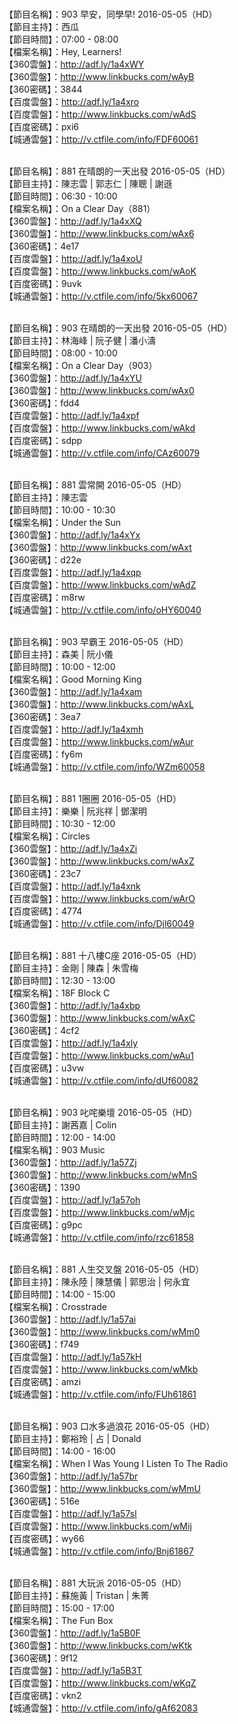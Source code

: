 <br>【節目名稱】：903 早安，同學早! 2016-05-05（HD）
<br>【節目主持】：西瓜
<br>【節目時間】：07:00 - 08:00
<br>【檔案名稱】：Hey, Learners!
<br>【360雲盤】：http://adf.ly/1a4xWY
<br>【360雲盤】：http://www.linkbucks.com/wAyB
<br>【360密碼】：3844
<br>【百度雲盤】：http://adf.ly/1a4xro
<br>【百度雲盤】：http://www.linkbucks.com/wAdS
<br>【百度密碼】：pxi6
<br>【城通雲盤】：http://v.ctfile.com/info/FDF60061

<br>【節目名稱】：881 在晴朗的一天出發 2016-05-05（HD）
<br>【節目主持】：陳志雲 | 郭志仁 | 陳聰 | 謝遜
<br>【節目時間】：06:30 - 10:00
<br>【檔案名稱】：On a Clear Day（881）
<br>【360雲盤】：http://adf.ly/1a4xXQ
<br>【360雲盤】：http://www.linkbucks.com/wAx6
<br>【360密碼】：4e17
<br>【百度雲盤】：http://adf.ly/1a4xoU
<br>【百度雲盤】：http://www.linkbucks.com/wAoK
<br>【百度密碼】：9uvk
<br>【城通雲盤】：http://v.ctfile.com/info/5kx60067

<br>【節目名稱】：903 在晴朗的一天出發 2016-05-05（HD）
<br>【節目主持】：林海峰 | 阮子健 | 潘小濤
<br>【節目時間】：08:00 - 10:00
<br>【檔案名稱】：On a Clear Day（903）
<br>【360雲盤】：http://adf.ly/1a4xYU
<br>【360雲盤】：http://www.linkbucks.com/wAx0
<br>【360密碼】：fdd4
<br>【百度雲盤】：http://adf.ly/1a4xpf
<br>【百度雲盤】：http://www.linkbucks.com/wAkd
<br>【百度密碼】：sdpp
<br>【城通雲盤】：http://v.ctfile.com/info/CAz60079

<br>【節目名稱】：881 雲常開 2016-05-05（HD）
<br>【節目主持】：陳志雲
<br>【節目時間】：10:00 - 10:30
<br>【檔案名稱】：Under the Sun
<br>【360雲盤】：http://adf.ly/1a4xYx
<br>【360雲盤】：http://www.linkbucks.com/wAxt
<br>【360密碼】：d22e
<br>【百度雲盤】：http://adf.ly/1a4xqp
<br>【百度雲盤】：http://www.linkbucks.com/wAdZ
<br>【百度密碼】：m8rw
<br>【城通雲盤】：http://v.ctfile.com/info/oHY60040

<br>【節目名稱】：903 早霸王 2016-05-05（HD）
<br>【節目主持】：森美 | 阮小儀
<br>【節目時間】：10:00 - 12:00
<br>【檔案名稱】：Good Morning King
<br>【360雲盤】：http://adf.ly/1a4xam
<br>【360雲盤】：http://www.linkbucks.com/wAxL
<br>【360密碼】：3ea7
<br>【百度雲盤】：http://adf.ly/1a4xmh
<br>【百度雲盤】：http://www.linkbucks.com/wAur
<br>【百度密碼】：fy6m
<br>【城通雲盤】：http://v.ctfile.com/info/WZm60058

<br>【節目名稱】：881 1圈圈 2016-05-05（HD）
<br>【節目主持】：樂樂 | 阮兆祥 | 鄧潔明
<br>【節目時間】：10:30 - 12:00
<br>【檔案名稱】：Circles
<br>【360雲盤】：http://adf.ly/1a4xZi
<br>【360雲盤】：http://www.linkbucks.com/wAxZ
<br>【360密碼】：23c7
<br>【百度雲盤】：http://adf.ly/1a4xnk
<br>【百度雲盤】：http://www.linkbucks.com/wArO
<br>【百度密碼】：4774
<br>【城通雲盤】：http://v.ctfile.com/info/Djl60049

<br>【節目名稱】：881 十八樓C座 2016-05-05（HD）
<br>【節目主持】：金剛 | 陳森 | 朱雪梅
<br>【節目時間】：12:30 - 13:00
<br>【檔案名稱】：18F Block C
<br>【360雲盤】：http://adf.ly/1a4xbp
<br>【360雲盤】：http://www.linkbucks.com/wAxC
<br>【360密碼】：4cf2
<br>【百度雲盤】：http://adf.ly/1a4xly
<br>【百度雲盤】：http://www.linkbucks.com/wAu1
<br>【百度密碼】：u3vw
<br>【城通雲盤】：http://v.ctfile.com/info/dUf60082

<br>【節目名稱】：903 叱咤樂壇 2016-05-05（HD）
<br>【節目主持】：謝茜嘉 | Colin
<br>【節目時間】：12:00 - 14:00
<br>【檔案名稱】：903 Music
<br>【360雲盤】：http://adf.ly/1a57Zj
<br>【360雲盤】：http://www.linkbucks.com/wMnS
<br>【360密碼】：1390
<br>【百度雲盤】：http://adf.ly/1a57oh
<br>【百度雲盤】：http://www.linkbucks.com/wMjc
<br>【百度密碼】：g9pc
<br>【城通雲盤】：http://v.ctfile.com/info/rzc61858

<br>【節目名稱】：881 人生交叉盤 2016-05-05（HD）
<br>【節目主持】：陳永陸 | 陳慧儀 | 郭思治 | 何永宜
<br>【節目時間】：14:00 - 15:00
<br>【檔案名稱】：Crosstrade
<br>【360雲盤】：http://adf.ly/1a57ai
<br>【360雲盤】：http://www.linkbucks.com/wMm0
<br>【360密碼】：f749
<br>【百度雲盤】：http://adf.ly/1a57kH
<br>【百度雲盤】：http://www.linkbucks.com/wMkb
<br>【百度密碼】：amzi
<br>【城通雲盤】：http://v.ctfile.com/info/FUh61861

<br>【節目名稱】：903 口水多過浪花 2016-05-05（HD）
<br>【節目主持】：鄭裕玲 | 占 | Donald
<br>【節目時間】：14:00 - 16:00
<br>【檔案名稱】：When I Was Young I Listen To The Radio
<br>【360雲盤】：http://adf.ly/1a57br
<br>【360雲盤】：http://www.linkbucks.com/wMmU
<br>【360密碼】：516e
<br>【百度雲盤】：http://adf.ly/1a57sl
<br>【百度雲盤】：http://www.linkbucks.com/wMij
<br>【百度密碼】：wy66
<br>【城通雲盤】：http://v.ctfile.com/info/Bnj61867

<br>【節目名稱】：881 大玩派 2016-05-05（HD）
<br>【節目主持】：蘇施黃 | Tristan | 朱菁
<br>【節目時間】：15:00 - 17:00
<br>【檔案名稱】：The Fun Box
<br>【360雲盤】：http://adf.ly/1a5B0F
<br>【360雲盤】：http://www.linkbucks.com/wKtk
<br>【360密碼】：9f12
<br>【百度雲盤】：http://adf.ly/1a5B3T
<br>【百度雲盤】：http://www.linkbucks.com/wKqZ
<br>【百度密碼】：vkn2
<br>【城通雲盤】：http://v.ctfile.com/info/gAf62083

